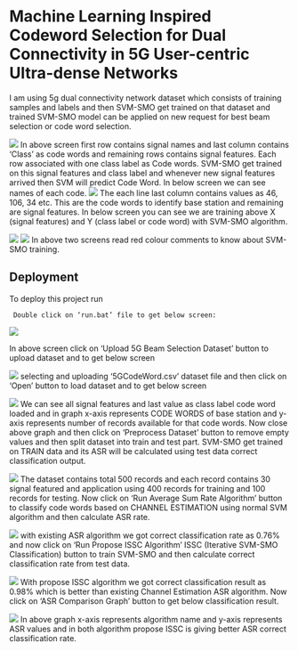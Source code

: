 
# Machine Learning Inspired Codeword Selection for Dual Connectivity in 5G User-centric Ultra-dense Networks

I am using 5g dual connectivity network dataset which consists of training samples and labels and then SVM-SMO get trained on that dataset and trained SVM-SMO model can be applied on new request for best beam selection or code word selection.

![](screenshorts/1.jpg)
In above screen first row contains signal names and last column contains ‘Class’ as code words and remaining rows contains signal features. Each row associated with one class label as Code words. SVM-SMO get trained on this signal features and class label and whenever new signal features arrived then SVM will predict Code Word. In below screen we can see names of each code.
![](screenshorts/2.jpg)
The each line last column contains values as 46, 106, 34 etc. This are the code words to identify base station and remaining are signal features.
In below screen you can see we are training above X (signal features) and Y (class label or code word) with SVM-SMO algorithm.

![](screenshorts/3.jpg)
![](screenshorts/4.jpg)
In above two screens read red colour comments to know about SVM-SMO training.



## Deployment

To deploy this project run

```
 Double click on ‘run.bat’ file to get below screen:
```
![](screenshorts/5.jpg)

In above screen click on ‘Upload 5G Beam Selection Dataset’ button to upload dataset and to get below screen

![](screenshorts/6.jpg)
selecting and uploading ‘5GCodeWord.csv’ dataset file and then click on ‘Open’ button to load dataset and to get below screen

![](screenshorts/7.jpg)
 We can see all signal features and last value as class label code word loaded and in graph x-axis represents CODE WORDS of base station and y-axis represents number of records available for that code words. Now close above graph and then click on ‘Preprocess Dataset’ button to remove empty values and then split dataset into train and test part. SVM-SMO get trained on TRAIN data and its ASR will be calculated using test data correct classification output.

![](screenshorts/8.jpg)
The dataset contains total 500 records and each record contains 30 signal featured and application using 400 records for training and 100 records for testing. Now click on ‘Run Average Sum Rate Algorithm’ button to classify code words based on CHANNEL ESTIMATION using normal SVM algorithm and then calculate ASR rate.

![](screenshorts/9.jpg)
with existing ASR algorithm we got correct classification rate as 0.76% and now click on ‘Run Propose ISSC Algorithm’ ISSC (Iterative SVM-SMO Classification) button to train SVM-SMO and then calculate correct classification rate from test data.

![](screenshorts/10.jpg)
With propose ISSC algorithm we got correct classification result as 0.98% which is better than existing Channel Estimation ASR algorithm. Now click on ‘ASR Comparison Graph’ button to get below classification result.

![](screenshorts/11.jpg)
In above graph x-axis represents algorithm name and y-axis represents ASR values and in both algorithm propose ISSC is giving better ASR correct classification rate. 
